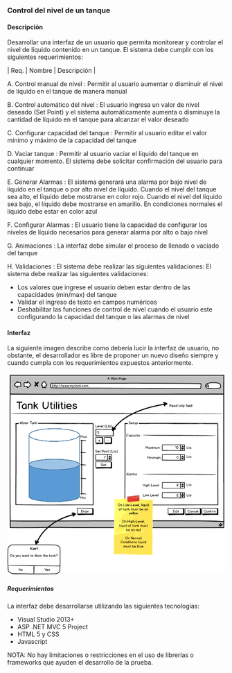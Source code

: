 ### Control del nivel de un tanque

#### Descripción

Desarrollar una interfaz de un usuario que permita monitorear y controlar el nivel de líquido 
contenido en un tanque. El sistema debe cumplir con los siguientes requerimientos:

| Req. | Nombre | Descripción |

A. Control manual de nivel : Permitir al usuario aumentar o disminuir el nivel de líquido en 
el tanque de manera manual

B. Control automático del nivel : El usuario ingresa un valor de nivel deseado (Set Point) y 
el sistema automáticamente aumenta o disminuye la cantidad de líquido en el tanque para 
alcanzar el valor deseado

C. Configurar capacidad del tanque : Permitir al usuario editar el valor mínimo y máximo de la
 capacidad del tanque

D. Vaciar tanque : Permitir al usuario vaciar el líquido del tanque en cualquier momento. El 
sistema debe solicitar confirmación del usuario para continuar

E. Generar Alarmas : El sistema generará una alarma por bajo nivel de líquido en el tanque o 
por alto nivel de líquido.  Cuando el nivel del tanque sea alto, el líquido debe mostrarse en
color rojo. Cuando el nivel del líquido sea bajo, el líquido debe mostrarse en amarillo. 
En condiciones normales el líquido debe estar en color azul

F. Configurar Alarmas : El usuario tiene la capacidad de configurar los niveles de líquido 
necesarios para generar alarma por alto o bajo nivel

G. Animaciones : La interfaz debe simular el proceso de llenado o vaciado del tanque

H. Validaciones : El sistema debe realizar las siguientes validaciones:
El sistema debe realizar las siguientes validaciones:
- Los valores que ingrese el usuario deben estar dentro de las capacidades (min/max) del tanque
- Validar el ingreso de texto en campos numéricos
- Deshabilitar las funciones de control de nivel cuando el usuario este configurando la 
capacidad del tanque o las alarmas de nivel

#### Interfaz

La siguiente imagen describe como debería lucir la interfaz de usuario, no obstante, el 
desarrollador es libre de proponer un nuevo diseño siempre y cuando cumpla con los 
requerimientos expuestos anteriormente.

![GUI](./docs/InterfazGUI.png)

##### Requerimientos

La interfaz debe desarrollarse utilizando las siguientes tecnologías:

- Visual Studio 2013+
- ASP .NET MVC 5 Project
- HTML 5 y CSS
- Javascript

NOTA: No hay limitaciones o restricciones en el uso de librerías o frameworks que ayuden 
el desarrollo de la prueba.